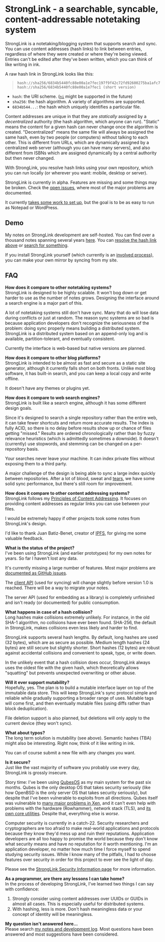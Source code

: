 StrongLink - a searchable, syncable, content-addressable notetaking system
==========================================================================

StrongLink is a notetaking/blogging system that supports search and sync. You can use content addresses (hash links) to link between entries, regardless of where they were created or where they're being viewed. Entries can't be edited after they've been written, which you can think of like writing in ink.

A raw hash link in StrongLink looks like this:

>     hash://sha256/6834b5440fc88e00a1e7fec197f9f42c72fd92600275ba1afc7704e8e3bcd1ee
>     hash://sha256/6834b5440fc88e00a1e7fec1 (short version)

- `hash`: the URI scheme. ([`ni`](http://tools.ietf.org/html/rfc6920) might be supported in the future)
- `sha256`: the hash algorithm. A variety of algorithms are supported.
- `6834b544...`: the hash which uniquely identifies a particular file.

Content addresses are unique in that they are _statically_ assigned by a _decentralized_ authority (the hash algorithm, which anyone can run). "Static" means the content for a given hash can never change once the algorithm is created. "Decentralized" means the same file will always be assigned the same hash, even by two people (or computers) without talking to each other. This is different from URLs, which are dynamically assigned by a centralized web server (although you can have many servers), and also different from ISBNs which are assigned dynamically by a central authority but then never changed.

With StrongLink, you resolve hash links using your own repository, which you can run locally (or wherever you want: mobile, desktop or server).

StrongLink is currently in alpha. Features are missing and some things may be broken. Check the [open issues](https://github.com/btrask/stronglink/issues), where most of the major problems are documented.

It currently [takes some work to set up](https://github.com/btrask/stronglink/blob/master/INSTALL.md), but the goal is to be as easy to run as Notepad or WordPress.

Demo
----

My notes on StrongLink development are self-hosted. You can find over a thousand notes spanning several years [here](http://bentrask.com/). You can [resolve the hash link above](http://bentrask.com/?q=hash://sha256/6834b5440fc88e00a1e7fec197f9f42c72fd92600275ba1afc7704e8e3bcd1ee) or [search for something](http://bentrask.com/?q=Dave+Winer).

If you install StrongLink yourself (which currently is an [involved process](https://github.com/btrask/stronglink/blob/master/INSTALL.md)), you can make your own mirror by syncing from my site.

FAQ
---

**How does it compare to other notetaking systems?**  
StrongLink is designed to be highly scalable. It won't bog down or get harder to use as the number of notes grows. Designing the interface around a search engine is a major part of this.

A lot of notetaking systems still don't have sync. Many that do will lose data during conflicts or just at random. The reason sync systems are so bad is because application developers don't recognize the seriousness of the problem: doing sync properly means building a distributed system. StrongLink is a distributed system based on an append-only log and is available, partition-tolerant, and eventually consistent.

Currently the interface is web-based but native versions are planned.

**How does it compare to other blog platforms?**  
StrongLink is intended to be almost as fast and secure as a static site generator, although it currently falls short on both fronts. Unlike most blog software, it has built-in search, and you can keep a local copy and write offline.

It doesn't have any themes or plugins yet.

**How does it compare to web search engines?**  
StrongLink is built like a search engine, although it has some different design goals.

Since it's designed to search a single repository rather than the entire web, it can take fewer shortcuts and return more accurate results. The index is fully ACID, so there is no delay before results show up or chance of files getting "missed." Results are ordered chronologically rather than by fuzzy relevance heuristics (which is admittedly sometimes a downside). It doesn't (currently) use stopwords, and stemming can be changed on a per-repository basis.

Your searches never leave your machine. It can index private files without exposing them to a third party.

A major challenge of the design is being able to sync a large index quickly between repositories. After a lot of blood, sweat and [tears](https://github.com/btrask/lsmdb/), we have some solid sync performance, but there's still room for improvement.

**How does it compare to other content addressing systems?**  
StrongLink follows my [Principles of Content Addressing](http://bentrask.com/notes/content-addressing.html). It focuses on providing content addresses as regular links you can use between your files.

I would be extremely happy if other projects took some notes from StrongLink's design.

I'd like to thank Juan Batiz-Benet, creator of [IPFS](http://ipfs.io/), for giving me some valuable feedback.

**What is the status of the project?**  
I've been using StrongLink (and earlier prototypes) for my own notes for years. So far I haven't lost any data.

It's currently missing a large number of features. Most major problems are [documented as GitHub issues](https://github.com/btrask/stronglink/issues).

The [client API](https://github.com/btrask/stronglink/blob/master/client/README.md) (used for syncing) will change slightly before version 1.0 is reached. There will be a way to migrate your notes.

The server API (used for embedding as a library) is completely unfinished and isn't ready (or documented) for public consumption.

**What happens in case of a hash collision?**  
Long hashes make collisions extremely unlikely. For instance, in the old SHA-1 algorithm, no collisions have ever been found. SHA-256, the default in StrongLink, makes collisions even less likely and harder to find.

StrongLink supports several hash lengths. By default, long hashes are used (32 bytes), which are as secure as possible. Medium length hashes (24 bytes) are still secure but slightly shorter. Short hashes (12 bytes) are robust against accidental collisions and convenient to speak, type, or write down.

In the unlikely event that a hash collision does occur, StrongLink always uses the oldest file with the given hash, which theoretically allows "squatting" but prevents unexpected overwriting or other abuse.

**Will it ever support mutability?**  
Hopefully, yes. The plan is to build a mutable interface layer on top of the immutable data store. This will keep StrongLink's sync protocol simple and reliable while gradually supporting a broader range of uses. Mutable tags will come first, and then eventually mutable files (using diffs rather than block deduplication).

File deletion support is also planned, but deletions will only apply to the current device (they won't sync).

**What about typos?**  
The long term solution is mutability (see above). Semantic hashes (TBA) might also be interesting. Right now, think of it like writing in ink.

You can of course submit a new file with any changes you want.

**Is it secure?**  
Just like the vast majority of software you probably use every day, StrongLink is grossly insecure.

Story time: I've been using [QubesOS](https://qubes-os.org/) as my main system for the past six months. Qubes is the only desktop OS that takes security seriously (like how OpenBSD is the only server OS that takes security seriously), but despite that I've been vulnerable to exploits from all directions. Qubes itself was vulnerable to [many major problems in Xen](http://xenbits.xen.org/xsa/), and it can't even help with problems with the hardware (Rowhammer), network stack (TLS), and [its own core utilities](https://groups.google.com/forum/#!topic/qubes-users/kR2fMpZFtV8). Despite that, everything else is _worse_.

Computer security is currently in a catch-22. Security researchers and cryptographers are too afraid to make real-world applications and protocols because they know they'd mess up and ruin their reputations. Application developers are all too happy to promise the world because they don't know what security means and have no reputation for it worth mentioning. I'm an application developer, no matter how much time I force myself to spend studying security issues. While I know many of the pitfalls, I had to choose features over security in order for this project to ever see the light of day.

Please see the [StrongLink Security Information page](https://github.com/btrask/stronglink/blob/master/SECURITY.md) for more information.

**As a programmer, are there any lessons I can take home?**  
In the process of developing StrongLink, I've learned two things I can say with confidence:

1. Strongly consider using content addresses over UUIDs or GUIDs in almost all cases. This is especially useful for distributed systems.
2. With hashing, less is more. Don't hash meaningless data or your concept of identity will be meaningless.

**My question isn't answered here...**  
Please search [my notes and development log](http://bentrask.com/). Most questions have been answered and most suggestions have been considered.

